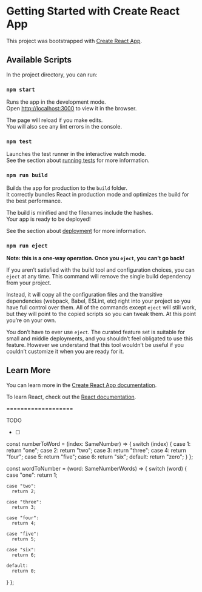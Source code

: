 # Getting Started with Create React App

This project was bootstrapped with [Create React App](https://github.com/facebook/create-react-app).

## Available Scripts

In the project directory, you can run:

### `npm start`

Runs the app in the development mode.\
Open [http://localhost:3000](http://localhost:3000) to view it in the browser.

The page will reload if you make edits.\
You will also see any lint errors in the console.

### `npm test`

Launches the test runner in the interactive watch mode.\
See the section about [running tests](https://facebook.github.io/create-react-app/docs/running-tests) for more information.

### `npm run build`

Builds the app for production to the `build` folder.\
It correctly bundles React in production mode and optimizes the build for the best performance.

The build is minified and the filenames include the hashes.\
Your app is ready to be deployed!

See the section about [deployment](https://facebook.github.io/create-react-app/docs/deployment) for more information.

### `npm run eject`

**Note: this is a one-way operation. Once you `eject`, you can’t go back!**

If you aren’t satisfied with the build tool and configuration choices, you can `eject` at any time. This command will remove the single build dependency from your project.

Instead, it will copy all the configuration files and the transitive dependencies (webpack, Babel, ESLint, etc) right into your project so you have full control over them. All of the commands except `eject` will still work, but they will point to the copied scripts so you can tweak them. At this point you’re on your own.

You don’t have to ever use `eject`. The curated feature set is suitable for small and middle deployments, and you shouldn’t feel obligated to use this feature. However we understand that this tool wouldn’t be useful if you couldn’t customize it when you are ready for it.

## Learn More

You can learn more in the [Create React App documentation](https://facebook.github.io/create-react-app/docs/getting-started).

To learn React, check out the [React documentation](https://reactjs.org/).

===================

TODO

- [ ]


const numberToWord = (index: SameNumber) => {
  switch (index) {
  case 1:
  return "one";
  case 2:
  return "two";
  case 3:
  return "three";
  case 4:
  return "four";
  case 5:
  return "five";
  case 6:
  return "six";
  default:
  return "zero";
  }
  };

const wordToNumber = (word: SameNumberWords) => {
switch (word) {
case "one":
return 1;

    case "two":
      return 2;

    case "three":
      return 3;

    case "four":
      return 4;

    case "five":
      return 5;

    case "six":
      return 6;

    default:
      return 0;

}
};
